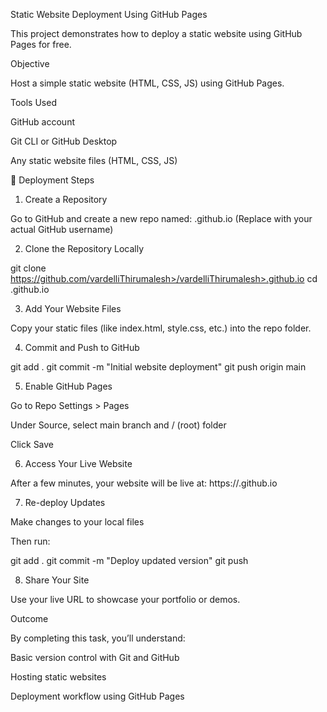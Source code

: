  Static Website Deployment Using GitHub Pages

This project demonstrates how to deploy a static website using GitHub Pages for free.

 Objective

Host a simple static website (HTML, CSS, JS) using GitHub Pages.

 Tools Used

GitHub account

Git CLI or GitHub Desktop

Any static website files (HTML, CSS, JS)


🚀 Deployment Steps

1. Create a Repository

Go to GitHub and create a new repo named:
<yourusername>.github.io
(Replace <yourusername> with your actual GitHub username)



2. Clone the Repository Locally

git clone https://github.com/vardelliThirumalesh>/vardelliThirumalesh>.github.io
cd <yourusername>.github.io


3. Add Your Website Files

Copy your static files (like index.html, style.css, etc.) into the repo folder.



4. Commit and Push to GitHub

git add .
git commit -m "Initial website deployment"
git push origin main


5. Enable GitHub Pages

Go to Repo Settings > Pages

Under Source, select main branch and / (root) folder

Click Save



6. Access Your Live Website

After a few minutes, your website will be live at:
https://<yourusername>.github.io



7. Re-deploy Updates

Make changes to your local files

Then run:

git add .
git commit -m "Deploy updated version"
git push



8. Share Your Site

Use your live URL to showcase your portfolio or demos.




 Outcome

By completing this task, you’ll understand:

Basic version control with Git and GitHub

Hosting static websites

Deployment workflow using GitHub Pages
